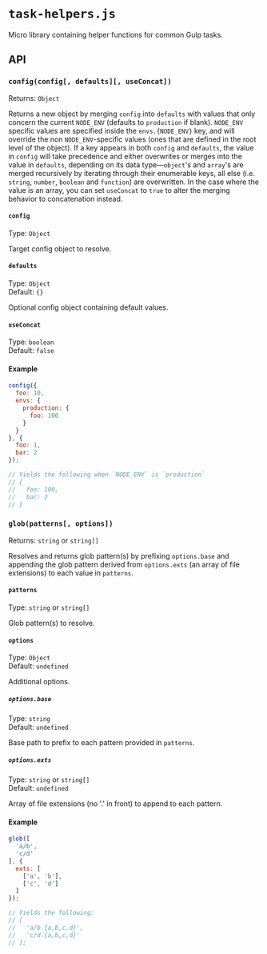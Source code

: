 # `task-helpers.js`

Micro library containing helper functions for common Gulp tasks.

## API

### `config(config[, defaults][, useConcat])`

Returns: `Object`

Returns a new object by merging `config` into `defaults` with values that only concern the current `NODE_ENV` (defaults to `production` if blank). `NODE_ENV` specific values are specified inside the `envs.{NODE_ENV}` key, and will override the non `NODE_ENV`-specific values (ones that are defined in the root level of the object). If a key appears in both `config` and `defaults`, the value in `config` will take precedence and either overwrites or merges into the value in `defaults`, depending on its data type—`object`'s and `array`'s are merged recursively by iterating through their enumerable keys, all else (i.e. `string`, `number`, `boolean` and `function`) are overwritten. In the case where the value is an array, you can set `useConcat` to `true` to alter the merging behavior to concatenation instead.

#### `config`

Type: `Object`

Target config object to resolve.

#### `defaults`

Type: `Object`<br>
Default: `{}`

Optional config object containing default values.

#### `useConcat`

Type: `boolean`<br>
Default: `false`

#### Example

```js
config({
  foo: 10,
  envs: {
    production: {
      foo: 100
    }
  }
}, {
  foo: 1,
  bar: 2
});

// Yields the following when `NODE_ENV` is `production`
// {
//   foo: 100,
//   bar: 2
// }
```

### `glob(patterns[, options])`

Returns: `string` or `string[]`

Resolves and returns glob pattern(s) by prefixing `options.base` and appending the glob pattern derived from `options.exts` (an array of file extensions) to each value in `patterns`.

#### `patterns`

Type: `string` or `string[]`

Glob pattern(s) to resolve.

#### `options`

Type: `Object`<br>
Default: `undefined`

Additional options.

##### `options.base`

Type: `string`<br>
Default: `undefined`

Base path to prefix to each pattern provided in `patterns`.

##### `options.exts`

Type: `string` or `string[]`<br>
Default: `undefined`

Array of file extensions (no '.' in front) to append to each pattern.

#### Example

```js
glob([
  'a/b',
  'c/d'
], {
  exts: [
    ['a', 'b'],
    ['c', 'd']
  ]
});

// Yields the following:
// [
//   'a/b.{a,b,c,d}',
//   'c/d.{a,b,c,d}'
// ];
```
